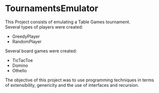 # TournamentsEmulator
This Project consists of emulating a Table Games tournament.   
Several types of players were created:  
* GreedyPlayer
* RandomPlayer  

Several board games were created:     
* TicTacToe  
* Domino
* Othello  

The objective of this project was to use programming techniques in terms of extensibility, genericity and the use of interfaces and recursion.
